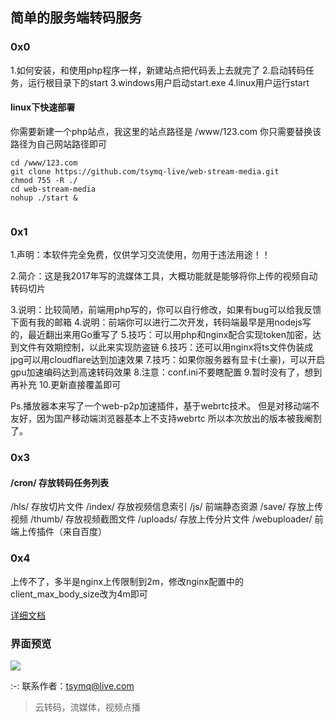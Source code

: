 ## 简单的服务端转码服务

### 0x0
 1.如何安装，和使用php程序一样，新建站点把代码丢上去就完了
 2.启动转码任务，运行根目录下的start
 3.windows用户启动start.exe
 4.linux用户运行start
#### linux下快速部署
你需要新建一个php站点，我这里的站点路径是 /www/123.com 你只需要替换该路径为自己网站路径即可
```
cd /www/123.com
git clone https://github.com/tsymq-live/web-stream-media.git
chmod 755 -R ./
cd web-stream-media
nohup ./start &


```

### 0x1
 1.声明：本软件完全免费，仅供学习交流使用，勿用于违法用途！！

 2.简介：这是我2017年写的流媒体工具，大概功能就是能够将你上传的视频自动转码切片
 
 3.说明：比较简陋，前端用php写的，你可以自行修改，如果有bug可以给我反馈下面有我的邮箱
 4.说明：前端你可以进行二次开发，转码端最早是用nodejs写的，最近翻出来用Go重写了
 5.技巧：可以用php和nginx配合实现token加密，达到文件有效期控制，以此来实现防盗链
 6.技巧：还可以用nginx将ts文件伪装成jpg可以用cloudflare达到加速效果
 7.技巧：如果你服务器有显卡(土豪)，可以开启gpu加速编码达到高速转码效果
 8.注意：conf.ini不要瞎配置
 9.暂时没有了，想到再补充
 10.更新直接覆盖即可

 Ps.播放器本来写了一个web-p2p加速插件，基于webrtc技术。
 但是对移动端不友好，因为国产移动端浏览器基本上不支持webrtc
 所以本次放出的版本被我阉割了。

### 0x3
#### /cron/          存放转码任务列表
 /hls/           存放切片文件
 /index/         存放视频信息索引
 /js/            前端静态资源
 /save/          存放上传视频
 /thumb/         存放视频截图文件
 /uploads/       存放上传分片文件
 /webuploader/   前端上传插件（来自百度）

### 0x4
 上传不了，多半是nginx上传限制到2m，修改nginx配置中的client_max_body_size改为4m即可
    
[详细文档](https://www.kancloud.cn/tsymq/easyvod/2732252)
	
### 界面预览
![](https://s1.ax1x.com/2022/04/17/LULSzV.gif)

:-: 联系作者：tsymq@live.com


> 云转码，流媒体，视频点播
